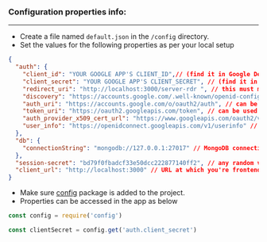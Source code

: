### Configuration properties info:

---

- Create a file named `default.json` in the `/config` directory.
- Set the values for the following properties as per your local setup
```json
{
  "auth": {
    "client_id": "YOUR GOOGLE APP'S CLIENT_ID",// (find it in Google Developer Console)
    "client_secret": "YOUR GOOGLE APP'S CLIENT_SECRET", // (find it in Google Developer Console)
    "redirect_uri": "http://localhost:3000/server-rdr ", // this must match with your frontend route to which you're redirected after getting the 'CODE'
    "discovery": "https://accounts.google.com/.well-known/openid-configuration", // not required for this app. But it can be used to get the auth-enpoints dynamically
    "auth_uri": "https://accounts.google.com/o/oauth2/auth", // can be used AS IS
    "token_uri": "https://oauth2.googleapis.com/token", // can be used AS IS
    "auth_provider_x509_cert_url": "https://www.googleapis.com/oauth2/v1/certs", // can be used AS IS
    "user_info": "https://openidconnect.googleapis.com/v1/userinfo" // can be used AS IS
  },
  "db": {
    "connectionString": "mongodb://127.0.0.1:27017" // MongoDB connection string
  },
  "session-secret": "bd79f0fbadcf33e50dcc222877140ff2", // any random value works here
  "client_url": "http://localhost:3000" // URL at which you're frontend app is running
}
```
- Make sure [config](https://www.npmjs.com/package/config) package is added to the project.
- Properties can be accessed in the app as below
```javascript
const config = require('config')

const clientSecret = config.get('auth.client_secret')
```
